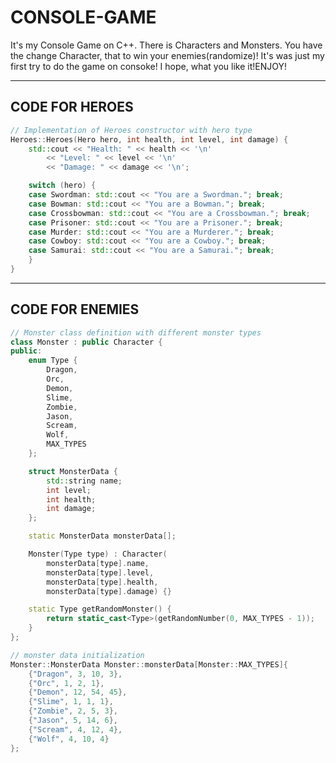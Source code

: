 # CONSOLE-GAME
It's my Console Game on C++. There is Characters and Monsters. You have the change Character, that to win your enemies(randomize)! It's was just my first try to do the game on consoke! I hope, what you like it!ENJOY! 
___
## CODE FOR HEROES
```c++
// Implementation of Heroes constructor with hero type
Heroes::Heroes(Hero hero, int health, int level, int damage) {
    std::cout << "Health: " << health << '\n'
        << "Level: " << level << '\n'
        << "Damage: " << damage << '\n';

    switch (hero) {
    case Swordman: std::cout << "You are a Swordman."; break;
    case Bowman: std::cout << "You are a Bowman."; break;
    case Crossbowman: std::cout << "You are a Crossbowman."; break;
    case Prisoner: std::cout << "You are a Prisoner."; break;
    case Murder: std::cout << "You are a Murderer."; break;
    case Cowboy: std::cout << "You are a Cowboy."; break;
    case Samurai: std::cout << "You are a Samurai."; break;
    }
}
```
___
## CODE FOR ENEMIES
```c++
// Monster class definition with different monster types
class Monster : public Character {
public:
    enum Type {
        Dragon,
        Orc,
        Demon,
        Slime,
        Zombie,
        Jason,
        Scream,
        Wolf,
        MAX_TYPES
    };

    struct MonsterData {
        std::string name;
        int level;
        int health;
        int damage;
    };

    static MonsterData monsterData[];

    Monster(Type type) : Character(
        monsterData[type].name,
        monsterData[type].level,
        monsterData[type].health,
        monsterData[type].damage) {}

    static Type getRandomMonster() {
        return static_cast<Type>(getRandomNumber(0, MAX_TYPES - 1));
    }
};

// monster data initialization
Monster::MonsterData Monster::monsterData[Monster::MAX_TYPES]{
    {"Dragon", 3, 10, 3},
    {"Orc", 1, 2, 1},
    {"Demon", 12, 54, 45},
    {"Slime", 1, 1, 1},
    {"Zombie", 2, 5, 3},
    {"Jason", 5, 14, 6},
    {"Scream", 4, 12, 4},
    {"Wolf", 4, 10, 4}
};
```
